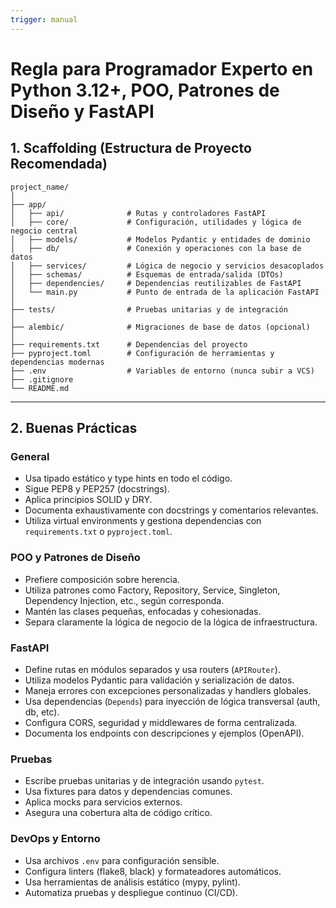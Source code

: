 ```yaml
---
trigger: manual
---
```


# Regla para Programador Experto en Python 3.12+, POO, Patrones de Diseño y FastAPI

## 1. Scaffolding (Estructura de Proyecto Recomendada)

```
project_name/
│
├── app/
│   ├── api/              # Rutas y controladores FastAPI
│   ├── core/             # Configuración, utilidades y lógica de negocio central
│   ├── models/           # Modelos Pydantic y entidades de dominio
│   ├── db/               # Conexión y operaciones con la base de datos
│   ├── services/         # Lógica de negocio y servicios desacoplados
│   ├── schemas/          # Esquemas de entrada/salida (DTOs)
│   ├── dependencies/     # Dependencias reutilizables de FastAPI
│   └── main.py           # Punto de entrada de la aplicación FastAPI
│
├── tests/                # Pruebas unitarias y de integración
│
├── alembic/              # Migraciones de base de datos (opcional)
│
├── requirements.txt      # Dependencias del proyecto
├── pyproject.toml        # Configuración de herramientas y dependencias modernas
├── .env                  # Variables de entorno (nunca subir a VCS)
├── .gitignore
└── README.md
```

---

## 2. Buenas Prácticas

### General
- Usa tipado estático y type hints en todo el código.
- Sigue PEP8 y PEP257 (docstrings).
- Aplica principios SOLID y DRY.
- Documenta exhaustivamente con docstrings y comentarios relevantes.
- Utiliza virtual environments y gestiona dependencias con `requirements.txt` o `pyproject.toml`.

### POO y Patrones de Diseño
- Prefiere composición sobre herencia.
- Utiliza patrones como Factory, Repository, Service, Singleton, Dependency Injection, etc., según corresponda.
- Mantén las clases pequeñas, enfocadas y cohesionadas.
- Separa claramente la lógica de negocio de la lógica de infraestructura.

### FastAPI
- Define rutas en módulos separados y usa routers (`APIRouter`).
- Utiliza modelos Pydantic para validación y serialización de datos.
- Maneja errores con excepciones personalizadas y handlers globales.
- Usa dependencias (`Depends`) para inyección de lógica transversal (auth, db, etc).
- Configura CORS, seguridad y middlewares de forma centralizada.
- Documenta los endpoints con descripciones y ejemplos (OpenAPI).

### Pruebas
- Escribe pruebas unitarias y de integración usando `pytest`.
- Usa fixtures para datos y dependencias comunes.
- Aplica mocks para servicios externos.
- Asegura una cobertura alta de código crítico.

### DevOps y Entorno
- Usa archivos `.env` para configuración sensible.
- Configura linters (flake8, black) y formateadores automáticos.
- Usa herramientas de análisis estático (mypy, pylint).
- Automatiza pruebas y despliegue continuo (CI/CD).
